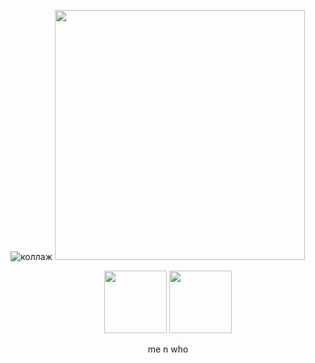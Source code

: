 ![коллаж](https://github.com/user-attachments/assets/08478ad1-0236-4f64-a57a-f6865d433efe)
 <img src="https://github.com/user-attachments/assets/08478ad1-0236-4f64-a57a-f6865d433efe" width="400" height="auto" />
<p align="center">
  <img src="https://media1.tenor.com/m/CatCfXchN4QAAAAd/rody-rody-deadplate.gif" width="100" height="100" />
  <img src="https://media1.tenor.com/m/AoXtJQI_-sEAAAAC/vince-vincent.gif" width="100" height="100" />
</p>
<p align="center">
 me n who
</p>



